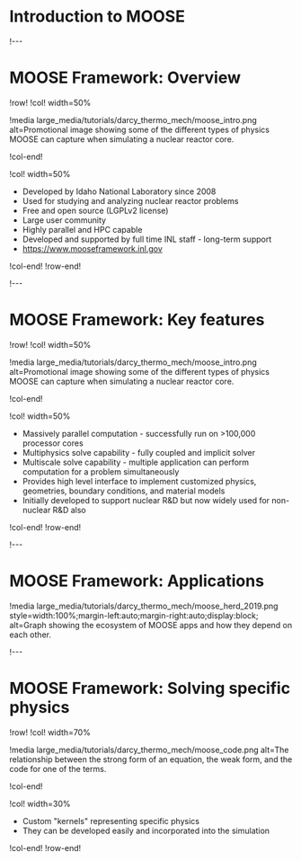 # Introduction to MOOSE

!---

# MOOSE Framework: Overview

!row!
!col! width=50%

!media large_media/tutorials/darcy_thermo_mech/moose_intro.png
       alt=Promotional image showing some of the different types of physics MOOSE can capture when simulating a nuclear reactor core.

!col-end!

!col! width=50%

- Developed by Idaho National Laboratory since 2008
- Used for studying and analyzing nuclear reactor problems
- Free and open source (LGPLv2 license)
- Large user community
- Highly parallel and HPC capable
- Developed and supported by full time INL staff - long-term support
- https://www.mooseframework.inl.gov

!col-end!
!row-end!

!---

# MOOSE Framework: Key features

!row!
!col! width=50%

!media large_media/tutorials/darcy_thermo_mech/moose_intro.png
       alt=Promotional image showing some of the different types of physics MOOSE can capture when simulating a nuclear reactor core.

!col-end!

!col! width=50%

- Massively parallel computation - successfully run on >100,000 processor cores
- Multiphysics solve capability - fully coupled and implicit solver
- Multiscale solve capability - multiple application can perform computation for a problem simultaneously
- Provides high level interface to implement customized physics, geometries, boundary conditions, and material models
- Initially developed to support nuclear R&D but now widely used for non-nuclear R&D also

!col-end!
!row-end!

!---

# MOOSE Framework: Applications

!media large_media/tutorials/darcy_thermo_mech/moose_herd_2019.png
       style=width:100%;margin-left:auto;margin-right:auto;display:block;
       alt=Graph showing the ecosystem of MOOSE apps and how they depend on each other.

!---

# MOOSE Framework: Solving specific physics

!row!
!col! width=70%

!media large_media/tutorials/darcy_thermo_mech/moose_code.png
       alt=The relationship between the strong form of an equation, the weak form, and the code for one of the terms.

!col-end!

!col! width=30%

- Custom "kernels" representing specific physics
- They can be developed easily and incorporated into the simulation

!col-end!
!row-end!
